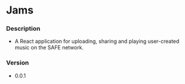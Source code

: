 # Jams #

### Description ###
* A React application for uploading, sharing and playing user-created music on the SAFE network.

### Version ###
* 0.0.1
